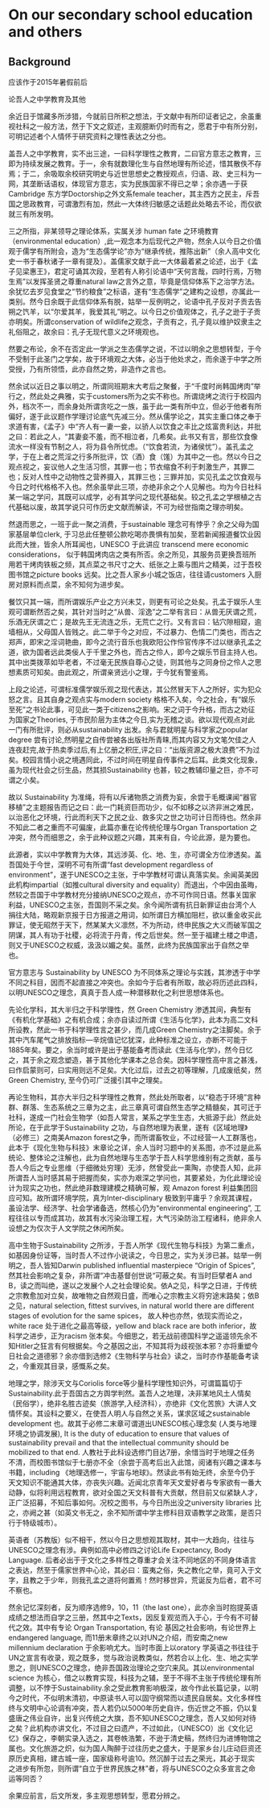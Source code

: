 # On our secondary school education and others
## Background
应该作于2015年暑假前后

论吾人之中学教育及其他

余近日于馆藏多所涉猎，今就前日所积之想法，于文献中有所印证者记之，余虽重视社科之一般方法，然于下文之叙述，主观臆断仍时而有之，愿君于中有所分别，可明记述者个人情怀于研究资料之理性表达之分也。

盖吾人之中学教育，实不出三途，一曰科学理性之教育，二曰官方意志之教育，三即为持续发展之教育。于一，余有就数理化生与自然地理有所论述，惜其散佚不存焉；于二，余吸取余校研究明史与近世思想史之教授观点，归语、政、史三科为一网，其垄断话语权，体现官方意志，实为民族国家不得已之举；余亦遇一于获Cambridge 东方学Doctorship之外文系female teacher，其主西方之民主，斥吾国之思政教育，可谓激烈有加，然此一大体终归敏感之话题此处略去不论，而仅欲就三有所发明。

三之所指，非某领导之理论体系，实属关涉 human fate 之环境教育（environmental education）,此一观念本为后现代之产物，然余人以今日之价值观于儒学有所附会，造为“生态儒学论”亦为“继承传统，推陈出新”（余人高中文化史一书于春秋诸子一章有提及）。盖儒家文献于此一大体最着紧之论述，出于《孟子见梁惠王》，君定可诵其次段，至若有人称引论语中“天何言哉，四时行焉，万物生焉”以发挥圣贤之尊重natural law之言外之意，毕竟是信仰体系下之治学方法。余犹忆去岁见食堂之“节约粮食”之标语，遂有“生态儒学”之建构之设想，亦属此一类别。然今日余既于此信仰体系有脱，姑举一反例明之，论语中孔子反对子贡去告朔之饩羊，以“尔爱其羊，我爱其礼”明之。以今日之价值观体之，孔子之逊于子贡亦明矣。所谓conservation of wildlife之观念，子贡有之，孔子竟以维护奴隶主之礼俗阻之，故余曰：孔子无现代意义之环境观也。

然要之布论，余不在否定此一学派之生态儒学之说，不过以明余之思想转型，于今不受制于此圣门之学矣，故于环境观之大体，必当于他处求之，而余遂于中学之所受授，乃有所领悟，此亦自然之势，非造作之言也。

然余试以近日之事以明之，所谓同班期末大考后之聚餐，于“千度时尚韩国烤肉”举行之，然此处之典雅，实于customers所为之实不称也。所谓烧烤之流行于校园内外，档次不一，而余身处所谓贪吃之一族，虽于此一类有所中立，但必于他者有所偏好，遂于此议题作学理讨论底气先减三分。然从儒学论之，其实主重口体之奉于求道有害，《孟子》中“齐人有一妻一妾，以骄人以饮食之丰比之炫富贵利达，并批之曰：若此之人，“其妻妾不羞，而不相泣者，几希矣。此书又有言，那些饮食像流水一样没有节制之人，将为县令所忧虑。（“饮食若流，为诸侯忧”）。盖孔孟之学，于在上者之荒淫之行多所批评，饮（酒）食（馐）为其中之一也。然以今日之观点视之，妄议他人之生活习惯，其罪一也；节衣缩食不利于刺激生产，其罪二也；反对人性中之动物性之营养摄入，其罪三也；三罪并加，实见孔孟之饮食观与今日之时代格格不入也。然余虽举此三项，亦绝非余之个人见解也。均为今日社科某一端之学问，其既可以成学，必有其学问之现代基础矣。较之孔孟之学根植之古代基础以废，故其学说只可作历史文献而解读，不可为经世指南之理亦明矣。

然退而思之，一班于此一聚之消费，于sustainable 理念可有悖乎？余之父母为国家基层单位clerk, 于习总此任整顿公款吃喝亦畏惧有加矣，至若新闻报道餐饮业因此而大挫，皆余人所耳闻也，UNESCO 于此讲应 transcend mere economic considerations， 似于韩国烤肉店之类有所否。余之所见，其服务员更换吾班所用若干烤肉铁板之频，其点菜之书尺寸之大、纸张之上乘与图片之精美，过于吾校图书馆之picture books 远矣。比之吾人家乡小城之饭店，往往请customers 入厨房对原料而点菜，余不知何为进步矣。

餐饮只其一端，而所谓娱乐产业之方兴未艾，则更有可论之处矣。孔孟于娱乐人生观可谓断然否之矣，其针对当时之“从兽、淫逸”之二举有言曰：从兽无厌谓之荒，乐酒无厌谓之亡；是故先王无流连之乐，无荒亡之行。又有言曰：钻穴隙相窥，逾墙相从，父母国人皆贱之。此二举于今之对应，不过暴力、色情二门类也，而古之郑声，即宋之淫词艳曲，即今之流行音乐也我欧阳公作伶官传序不过以继承孔孟之道，欲为国者远此类佞人于千里之外也，而古之伶人，即今之娱乐节目主持人也。其中出类拨萃如毕老者，不过毫无民族自尊心之徒，则其他与之同身份之伶人之思想素质可知矣。由此观之，所谓亲贤远小之理，于今犹有警鉴焉。

上段之论述，可谓标准儒学娱乐观之现代表达，其公然冒天下人之所好，实为犯众怒之言。且其自身之观点实与modern society 格格不入矣，今之社会，有“娱乐至死”之书论此事，可见此一类于citizens之影响。宋之词于今升格，而古之劝征为国家之Theories, 于市民阶层为主体之今日,实为无稽之谈。欲以现代观点对此一门有所批评，则必从sustainability 出发。余与君就明星与科学家之popular degree 尝有讨论,然明星之自传尝被各出版社所青睐,而其内容又为文笔欠佳之人连夜赶完,故于热卖季过后,有上亿册之积圧,评之曰：“出版资源之极大浪费”不为过矣。校园言情小说之境遇同此，不过时间在明星自传事件之后耳。此类文化现象，虽为现代社会之衍生品，然其损Sustainability 也甚，较之教辅印量之巨，亦不可谓之小矣。

故以 Sustainability 为准绳，将有以斥诸物质之消费为妄，余尝于毛概课闻“器官移植”之主题报告而记之曰：此一门耗资巨而功少，似不如移之以济非洲之难民，以治恶化之环境，行此而利天下之民之业、救多灾之世之功可计日而待也。然余非不知此二者之重而不可偏废，此篇亦重在论传统伦理与Organ Transportation 之冲突，然今而细思之，余于此种议题之兴趣，其来有自，今论此源，是为要也。

此源者，实以中学教育为大体，其远涉英、化、地、生，亦可谓全方位渗透矣。盖吾国处于今世，深明不可有所谓“fast development regardless of environment”，遂于UNESCO之主张，于中学教材可谓认真落实矣。余闻英美因此机构impartial（如推cultural diversity and equality）而退出，个中因由虽晦，然较之吾国于中学教材充分接纳UNESCO之观点，亦不可作同日语。然事关国家利益，UNESCO之主张，吾国则不采之矣。余今闻所谓有抗日新罪证由台湾个人捐往大陆，略观新京报于日方报道之用词，如所谓日方横加阻栏，欲以重金收买此罪证，使无昭然于天下，然某某大义凛然，不为所动，终申民族之大义而破军国之阴谋，其人有功于社稷，必将流于丹青，传之后世矣。然一至于福建土楼之申遗，则又于UNESCO之权威，汲汲以媚之矣。虽然，此终为民族国家出于自然之举也。

官方意志与 Sustainability by UNESCO 为不同体系之理论与实践，其渗透于中学不同之科目，因而不起直接之冲突也。余如今于后者有所取，故必将历述此四科，以明UNESCO之理念，真真于吾人成一种潜移默化之利世思想体系也。

先论化学科，其大半归之于科学理性，然 Green Chemistry 渗透其间，典型有《有机化学基础》之有机合成；余亦自读过所谓《生活与化学》，此本为高二文科所设教，然此一书于科学理性言之甚少，而几成Green Chemistry之注脚矣。余于其中汽车尾气之排放指标—辛烷值记忆犹深，此种标准之设立，亦断不可能于1885年矣。要之，余当时或许是出于基能备考而读此《生活与化学》，然今日忆之，其于余之观念塑造，甚于其他化学课本之总合矣。因科学理性高中言之甚浅，曰作启蒙则可，曰实用则远不足矣。大化过后，过去之初等理解，几成废纸矣，然Green Chemistry, 至今仍可广泛援引其中之理矣。

再论生物科，其亦大半归之科学理性之教育，然此处所取者，以“稳态于环境”言种群、群落、生态系统之三章为之主，此三章真可谓自然生态学之精髓矣，其可迁于社科，遂成一门社会生物学（如吾人常言，某系之学生生态，大抵源于此）然此处所论，在于此学于Sustainability 之功，与自然地理为表里，遂有《区域地理》（必修三）之南美Amazon forest之争，而所谓畜牧业，不过经营一人工群落也，此本于《现化生物与科技》末章论之详，余人当时习题中的关系图，亦不过是此系统论、整体论之注解也，此为自然地理与生态学于吾人科学思维别有之贡献，虽与吾人今后之专业思维（于细微处穷理）无涉，然曾受此一熏陶，亦使吾人知，此非所谓吾人当时感其易于把握而矣，实亦为艰深之学问也，其要紧处，为化此理论设计为现实之功也，然此绝非数理建模之精确可解，观 Amazon forest 利益集团回应可知。故所谓环境学院，真为Inter-disciplinary 极致到平庸乎？余观其课程，虽设法学、经济学、社会学诸备选，然核心仍为“environmental engineering”, 工程往往以专而成其功，故其有水污染治理工程，大气污染防治工程诸科，绝非余人设想之为仅次于人文学院之休闲所矣。

高中生物于Sustainability 之所涉，于吾人所学《现代生物与科技》为第二重点，如基因身份证等，当时吾人不过作小说读之，今日思之，实为关涉已甚。姑举一例明之，吾人皆知Darwin published influential masterpiece “Origin of Spices”,然其社会影响之复杂，非所谓“冲击基督创世说“可蔽之矣。有当时巨擘者A and B，读之而叫绝，遂以之发展个人之社会理论矣。依A之见，科学之日进，于传统之宗教愈加对立矣，故唯物之自然观日盛，而唯心之宗教主义将穷途末路矣；依B之见，natural selection, fittest survives, in natural world there are different stages of evolution for the same spices， 故人种也亦然，依现实而论之，white race 处于进化之最高等级，yellow and black race are both inferior，故科学之进步，正为racism 张本矣。今细思之，若无战前德国科学之遥遥领先余不知Hitler之狂言有何根据矣。今之基因之出，不知其将为歧视张本邪？亦将重塑今日社会之道德邪？余亦借到选修2《生物科学与社会》读之，当时亦作基能备考读之，今重观其目录，感慨系之矣。

地理之学，除涉天文与Coriolis force等少量科学理性知识外，可谓篇篇切于Sustainability.此于吾国古之方舆学判然。盖吾人之地理，决非某地风土人情矣（民俗学），绝非名胜古迹矣（旅游学,入经济科），亦绝非《文化苦旅》大讲人文情怀矣。其设科之要义，在使吾人明人与自然之关系，谋求区域之sustainable development 也。故其于必修二末章可谓道出UNESCO核心理念矣 (人类与地理环境之协调发展), It is the duty of education to ensure that values of sustainability prevail and that the intellectual community should be mobilized to that end. 人教社于此科设选修门目达7册，余惜当时于地理之任务不清，而校图书馆似于七册亦不全（余尝于高考后出入此馆，阅诸有兴趣之课本与书籍，including 《地理选修一，宇宙与地球》。然读此书有始无终，余至今仍于天文知识不能通其大体，亦丧失兴趣。近闻北京青年天文爱好者与专家欲有一番大动静，似将利用远程教育，欲对全国之天文科普有大贡献，然目前又似紧缺人才，正广泛招募，不知后事如何。况校之图书，与今日所出没之university libraries 比之，亦阙之甚（如英文书无之，余不知所谓中学主修科目双语教学之政策，是否只行于特级城市）。

英语者（苏教版）似不相干，然以今日之思想观其取材，其中一大趋向，往往与UNESCO之理念有涉。典例如高中必修四之讨论Life Expectancy, Body Language. 后者必出于于文化之多样性之尊重才会关注不同地区的不同身体语言之表达，然至于儒家世界中心论，其必曰：蛮夷之俗，失之教化之举，竟可入于文字，且教之于少年，则我孔孟之道将何置焉！然时移世异，荒诞反为后者，君不可不察也。

 然余记忆深刻者，反为顺序选修9，10，11（the last one），此亦余当时抱提英语成绩之想法而自学之三册，然其中之Texts，因反复观览而入于心，于今有不可替代之效。其中有专论 Organ Transportation, 有论 基因之社会影响，有论世界上 endangered language, 而11册末章终之以对UN之介绍，而安南之new millennium declaration 于余影响尤大。当时市面上以oratory 学英语之书往往于UN之宣言有收录，观之既多，觉与政治说教类似，然若合以上化、生、地之实学思之，则UNESCO之理念，绝非吾国政治理论之空穴来风。其以environmental science 为核心，借之以教育实现，科技为之辅，至于不得不主张于传统伦理有所调整，以不悖于Sustainability.余之受此教育影响极深，故今作此长篇记录，以明今之时代，不似明末清初，中原读书人可以固守纲常而以遗民自居矣。文化多样性终与文明中心论调有冲突，吾人若仍以5000年历史自许，伤近世之不振，仍以复盛唐之伟业自许，出复兴传统之大旗，吾不知UNESCO之理念，吾人又如何对待之矣？此机构亦讲文化，不过目之曰遗产，不过如此，（UNESCO）出《文化记忆》保存之，李朝实录入选之，其卷帙浩繁，不逊于清史稿，然终归为进博物馆之属也。文化旅游之炽，似为国人陶醉于过往历史之盛大，于是家乡台儿庄动巨资还原历史真相，建古城一座，国家级称号逾10。然沉醉于过去之荣光，其必于现实之进步有所忽，则所谓“自立于世界民族之林”者，将与UNESCO之众多宣言之命运等同否？

  余果应前言，后文所发，多主观思想转型，愿君分辨之。 